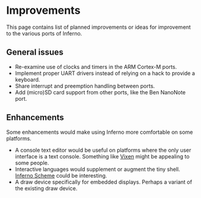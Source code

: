 # Improvements

This page contains list of planned improvements or ideas for improvement to the
various ports of Inferno.

## General issues

* Re-examine use of clocks and timers in the ARM Cortex-M ports.
* Implement proper UART drivers instead of relying on a hack to provide a keyboard.
* Share interrupt and preemption handling between ports.
* Add (micro)SD card support from other ports, like the Ben NanoNote port.

## Enhancements

Some enhancements would make using Inferno more comfortable on some platforms.

* A console text editor would be useful on platforms where the only user
  interface is a text console.
  Something like [Vixen](https://github.com/mjl-/vixen) might be appealing to
  some people.
* Interactive languages would supplement or augment the tiny shell.
  [Inferno Scheme](https://github.com/Plan9-Archive/inferno-scheme) could be
  interesting.
* A draw device specifically for embedded displays. Perhaps a variant of the
  existing draw device.